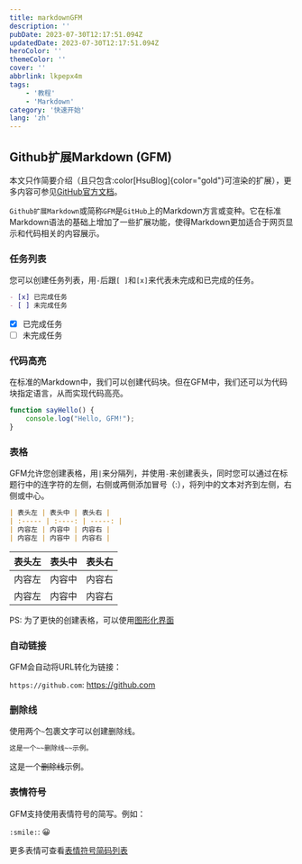 ```yaml
---
title: markdownGFM
description: ''
pubDate: 2023-07-30T12:17:51.094Z
updatedDate: 2023-07-30T12:17:51.094Z
heroColor: ''
themeColor: ''
cover: ''
abbrlink: lkpepx4m
tags:
    - '教程'
    - 'Markdown'
category: '快速开始'
lang: 'zh'
---
```


## Github扩展Markdown (GFM)

本文只作简要介绍（且只包含:color[HsuBlog]{color="gold"}可渲染的扩展），更多内容可参见[GitHub官方文档](https://docs.github.com/cn/github/writing-on-github/getting-started-with-writing-and-formatting-on-github)。

`Github扩展Markdown`或简称`GFM`是`GitHub`上的Markdown方言或变种。它在标准Markdown语法的基础上增加了一些扩展功能，使得Markdown更加适合于网页显示和代码相关的内容展示。

### 任务列表

您可以创建任务列表，用`-`后跟`[ ]`和`[x]`来代表未完成和已完成的任务。

```markdown
- [x] 已完成任务
- [ ] 未完成任务
```

- [x] 已完成任务
- [ ] 未完成任务

### 代码高亮

在标准的Markdown中，我们可以创建代码块。但在GFM中，我们还可以为代码块指定语言，从而实现代码高亮。

```javascript
function sayHello() {
    console.log("Hello, GFM!");
}
```

### 表格

GFM允许您创建表格，用`|`来分隔列，并使用`-`来创建表头，同时您可以通过在标题行中的连字符的左侧，右侧或两侧添加冒号（:），将列中的文本对齐到左侧，右侧或中心。

```markdown
| 表头左 | 表头中 | 表头右 |
| :----- | :----: | -----: |
| 内容左 | 内容中 | 内容右 |
| 内容左 | 内容中 | 内容右 |
```

| 表头左 | 表头中 | 表头右 |
| :----- | :----: | -----: |
| 内容左 | 内容中 | 内容右 |
| 内容左 | 内容中 | 内容右 |

PS: 为了更快的创建表格，可以使用[图形化界面](https://www.tablesgenerator.com/markdown_tables)

### 自动链接

GFM会自动将URL转化为链接：

`https://github.com`: https://github.com

### 删除线

使用两个`~`包裹文字可以创建删除线。

```markdown
这是一个~~删除线~~示例。
```

这是一个~~删除线~~示例。

### 表情符号

GFM支持使用表情符号的简写。例如：

`:smile:`: 😀

更多表情可查看[表情符号简码列表](https://gist.github.com/rxaviers/7360908)